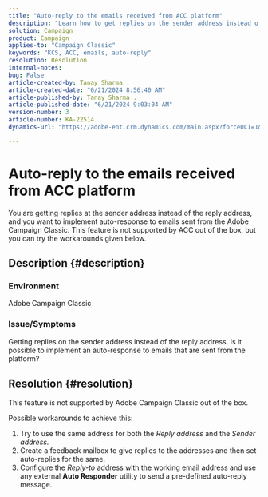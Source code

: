 ```yaml
---
title: "Auto-reply to the emails received from ACC platform"
description: "Learn how to get replies on the sender address instead of the reply address from the Adobe Campaign Classic platform."
solution: Campaign
product: Campaign
applies-to: "Campaign Classic"
keywords: "KCS, ACC, emails, auto-reply"
resolution: Resolution
internal-notes: 
bug: False
article-created-by: Tanay Sharma .
article-created-date: "6/21/2024 8:56:40 AM"
article-published-by: Tanay Sharma .
article-published-date: "6/21/2024 9:03:04 AM"
version-number: 3
article-number: KA-22514
dynamics-url: "https://adobe-ent.crm.dynamics.com/main.aspx?forceUCI=1&pagetype=entityrecord&etn=knowledgearticle&id=b518b72a-ac2f-ef11-840a-000d3a5b439f"

---
```

# Auto-reply to the emails received from ACC platform


You are getting replies at the sender address instead of the reply address, and you want to implement auto-response to emails sent from the Adobe Campaign Classic. This feature is not supported by ACC out of the box, but you can try the workarounds given below.

## Description {#description}


### Environment

Adobe Campaign Classic



### Issue/Symptoms

Getting replies on the sender address instead of the reply address. Is it possible to implement an auto-response to emails that are sent from the platform?


## Resolution {#resolution}


This feature is not supported by Adobe Campaign Classic out of the box.

Possible workarounds to achieve this:

1. Try to use the same address for both the *Reply address* and the *Sender address.*
2. Create a feedback mailbox to give replies to the addresses and then set auto-replies for the same.
3. Configure the *Reply-to* address with the working email address and use any external <b>Auto Responder</b> utility to send a pre-defined auto-reply message.

